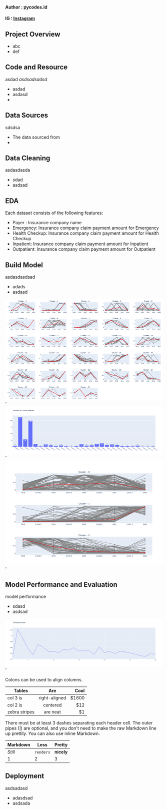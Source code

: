 #### Author  : pycodes.id
#### IG      : [Instagram](https://www.instagram.com/pycodes.id/)

## Project Overview
* abc
* def

## Code and Resource
asdad *asdsadsadsd*
* asdad
* asdasd
* 

## Data Sources
sdsdsa
* The data sourced from
* 

## Data Cleaning
asdasdasda
* sdad
* asdsad

## EDA
Each dataset consists of the following features:
* Payer : Insurance company name
* Emergency: Insurance company claim payment amount for Emergency
* Health Checkup: Insurance company claim payment amount for Health Checkup
* Inpatient: Insurance company claim payment amount for Inpatient
* Outpatient: Insurance company claim payment amount for Outpatient

## Build Model
asdasdasdsad
* adads
* asdasd

<div align="center">
  <a href="https://github.com/pycodesid/business-and-finances/clustering_insurance_company">
    <img src="images/clustermulti2.png" alt="Logo">
  </a>
</div>'

<div align="center">
  <a href="https://github.com/pycodesid/business-and-finances/clustering_insurance_company">
    <img src="images/barplotmulti.png" alt="Logo">
  </a>
</div>'


<div align="center">
  <a href="https://github.com/pycodesid/business-and-finances/clustering_insurance_company">
    <img src="images/clusterts3.png" alt="Logo">
  </a>
</div>'


## Model Performance and Evaluation
model performance
* sdasd
* asdsad

<div align="center">
  <a href="https://github.com/pycodesid/business-and-finances/clustering_insurance_company">
    <img src="images/sil.png" alt="Logo">
  </a>
</div>'


Colons can be used to align columns.

| Tables        | Are           | Cool  |
| ------------- |:-------------:| -----:|
| col 3 is      | right-aligned | $1600 |
| col 2 is      | centered      |   $12 |
| zebra stripes | are neat      |    $1 |

There must be at least 3 dashes separating each header cell.
The outer pipes (|) are optional, and you don't need to make the 
raw Markdown line up prettily. You can also use inline Markdown.

Markdown | Less | Pretty
--- | --- | ---
*Still* | `renders` | **nicely**
1 | 2 | 3

## Deployment
asdsadasd
* adasdsad
* asdsada
